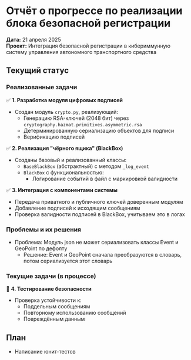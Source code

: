 # Отчёт о прогрессе по реализации блока безопасной регистрации  
**Дата:** 21 апреля 2025  
**Проект:** Интеграция безопасной регистрации в кибериммунную систему управления автономного транспортного средства  

## Текущий статус  

### Реализованные задачи  

✅ **1. Разработка модуля цифровых подписей**  
   - Создан модуль `crypto.py`, реализующий:  
     - Генерацию RSA-ключей (2048 бит) через `cryptography.hazmat.primitives.asymmetric.rsa`  
     - Детерминированную сериализацию объектов для подписи  
     - Верификацию подписей

✅ **2. Реализация "чёрного ящика" (BlackBox)**  
   - Созданы базовый и реализованный классы:  
     - `BaseBlackBox` (абстрактный) с методом `_log_event`  
     - `BlackBox` с функциональностью:  
       - Логирование событий в файл с маркировкой валидности  

✅ **3. Интеграция с компонентами системы**
   - Передача приватного и публичного ключей доверенным модулям
   - Добавление подписей к исходящим сообщениям  
   - Проверка валидности подписей в BlackBox, учитываем это в логах

### Проблемы и их решения

- Проблема: Модуль json не может сериализовать классы Event и GeoPoint по дефолту
  - Решение: Event и GeoPoint сначала преобразуются в словарь, потом сериализуется этот словарь

### Текущие задачи (в процессе)  

🔄 **4. Тестирование безопасности**  
   - Проверка устойчивости к:  
     - Поддельным сообщениям  
     - Повторному использованию сообщений  
     - Повреждённым данным  

## План

- Написание юнит-тестов
